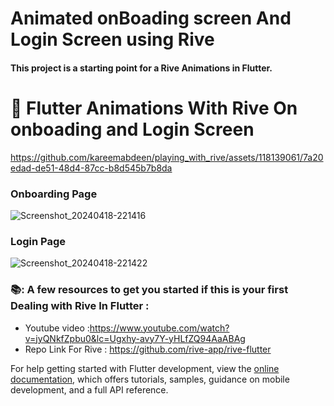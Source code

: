 # Animated onBoading screen And Login Screen using Rive


#### This project is a starting point for a Rive Animations in Flutter.

# :art:   Flutter Animations With Rive On onboading and Login Screen 
https://github.com/kareemabdeen/playing_with_rive/assets/118139061/7a20edad-de51-48d4-87cc-b8d545b7b8da


###  Onboarding Page
![Screenshot_20240418-221416](https://github.com/kareemabdeen/playing_with_rive/assets/118139061/7488fb61-af8b-4860-9eb9-c5a00ccf1cb6)

###  Login Page
![Screenshot_20240418-221422](https://github.com/kareemabdeen/playing_with_rive/assets/118139061/dd965918-8550-4c99-a36a-fb1c3f1c6e45)


### 📚: A few resources to get you started if this is your first Dealing with Rive In Flutter :

- Youtube video :https://www.youtube.com/watch?v=jyQNkfZpbu0&lc=Ugxhy-avy7Y-yHLfZQ94AaABAg
- Repo Link For Rive : https://github.com/rive-app/rive-flutter




For help getting started with Flutter development, view the
[online documentation](https://docs.flutter.dev/), which offers tutorials,
samples, guidance on mobile development, and a full API reference.
